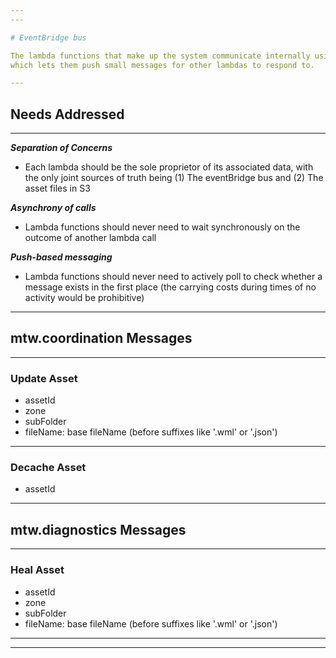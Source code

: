 ```yaml
---
---

# EventBridge bus

The lambda functions that make up the system communicate internally using an EventBridge bus
which lets them push small messages for other lambdas to respond to.

---
```


## Needs Addressed

---

***Separation of Concerns***
- Each lambda should be the sole proprietor of its associated data, with the only joint sources
of truth being (1) The eventBridge bus and (2) The asset files in S3

***Asynchrony of calls***
- Lambda functions should never need to wait synchronously on the outcome of another lambda
call

***Push-based messaging***
- Lambda functions should never need to actively poll to check whether a message exists in the
first place (the carrying costs during times of no activity would be prohibitive)

---

## mtw.coordination Messages

---

### Update Asset
- assetId
- zone
- subFolder
- fileName: base fileName (before suffixes like '.wml' or '.json')

---

### Decache Asset
- assetId

---

## mtw.diagnostics Messages

---

### Heal Asset
- assetId
- zone
- subFolder
- fileName: base fileName (before suffixes like '.wml' or '.json')

---
---